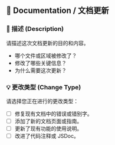 ## 📝 Documentation / 文档更新

### 📄 描述 (Description)

请描述这次文档更新的目的和内容。

- 哪个文件或区域被修改了？
- 修改了哪些关键信息？
- 为什么需要这次更新？

### 💡 更改类型 (Change Type)

请选择您正在进行的更改类型：

- [ ] 修复现有文档中的错误或错别字。
- [ ] 添加了新的文档页面或指南。
- [ ] 更新了现有功能的使用说明。
- [ ] 改进了代码注释或 JSDoc。
